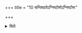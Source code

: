 +++
title = "10 सन्तिष्ठतेऽग्निष्टोमोऽग्निष्टोमः"

+++

<details><summary>थिते</summary>

सन्तिष्ठतेऽग्निष्टोमोऽग्निष्टोमः १०
</details>
